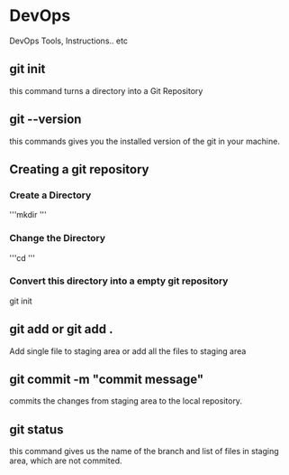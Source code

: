 # DevOps
DevOps Tools, Instructions.. etc

## git init
this command turns a directory into a Git Repository

## git --version
this commands gives you the installed version of the git in your machine.

## Creating a git repository

  ### Create a Directory
 '''mkdir <directory name>'''
  
  ### Change the Directory
 '''cd <directory name>'''
  
  ### Convert this directory into a empty git repository
  git init
  
  ## git add <file name> or git add .
  Add single file to staging area or add all the files to staging area
  
  ## git commit -m "commit message"
  commits the changes from staging area to the local repository.
  
  ## git status
  this command gives us the name of the branch and list of files in staging area, which are not commited.
  
